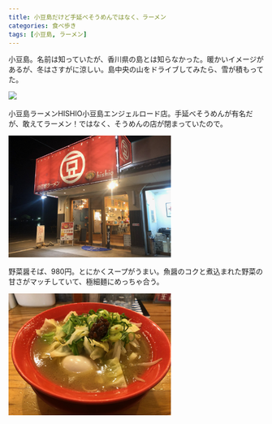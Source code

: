 ```yaml
---
title: 小豆島だけど手延べそうめんではなく、ラーメン
categories: 食べ歩き
tags: [小豆島, ラーメン]
---
```

小豆島。名前は知っていたが、香川県の島とは知らなかった。暖かいイメージがあるが、冬はさすがに涼しい。島中央の山をドライブしてみたら、雪が積もってた。

<div class="post-img">
<a href="/assets/images/20190113a/IMG_1943.jpeg">
<img src="/assets/images/20190113a/IMG_1943.jpeg" width="320px">
</a>
<p></p>
</div>

小豆島ラーメンHISHIO小豆島エンジェルロード店。手延べそうめんが有名だが、敢えてラーメン！ではなく、そうめんの店が閉まっていたので。

<div class="post-img">
<a href="/assets/images/20190113a/IMG_1940.jpeg">
<img src="/assets/images/20190113a/IMG_1940.jpeg" width="320px">
</a>
<p></p>
</div>

野菜醤そば、980円。とにかくスープがうまい。魚醤のコクと煮込まれた野菜の甘さがマッチしていて、極細麺にめっちゃ合う。

<div class="post-img">
<a href="/assets/images/20190113a/IMG_1939.jpeg">
<img src="/assets/images/20190113a/IMG_1939.jpeg" width="320px">
</a>
<p></p>
</div>
